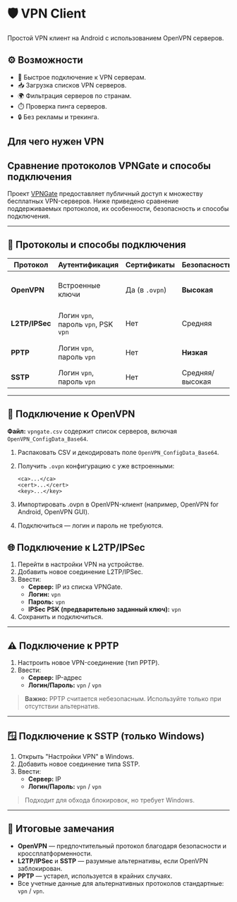 # 🛡️ VPN Client

Простой VPN клиент на Android с использованием OpenVPN серверов.

## ⚙️ Возможности

- 🔄 Быстрое подключение к VPN серверам.
- 📥 Загрузка списков VPN серверов.
- 🌍 Фильтрация серверов по странам.
- ⏱️ Проверка пинга серверов.
- 🔒 Без рекламы и трекинга.

## Для чего нужен VPN


## Сравнение протоколов VPNGate и способы подключения

Проект [VPNGate](https://www.vpngate.net/) предоставляет публичный доступ к множеству бесплатных VPN-серверов. Ниже приведено сравнение поддерживаемых протоколов, их особенности, безопасность и способы подключения.

---

## 🧩 Протоколы и способы подключения

| Протокол       | Аутентификация        | Сертификаты | Безопасность     | Поддержка |
|----------------|------------------------|--------------|------------------|-----------|
| **OpenVPN**    | Встроенные ключи       | Да (в `.ovpn`) | **Высокая**     | Android, Windows, Linux, macOS, iOS |
| **L2TP/IPSec** | Логин `vpn`, пароль `vpn`, PSK `vpn` | Нет | Средняя         | Android, Windows, macOS, iOS |
| **PPTP**       | Логин `vpn`, пароль `vpn` | Нет       | **Низкая**       | Android, Windows (устаревший) |
| **SSTP**       | Логин `vpn`, пароль `vpn` | Нет       | Средняя/высокая  | Windows |

---

## 🔐 Подключение к OpenVPN

**Файл:** `vpngate.csv` содержит список серверов, включая `OpenVPN_ConfigData_Base64`.

1. Распаковать CSV и декодировать поле `OpenVPN_ConfigData_Base64`.
2. Получить `.ovpn` конфигурацию с уже встроенными:

    ```ovpn
    <ca>...</ca>
    <cert>...</cert>
    <key>...</key>
    ```

3. Импортировать .ovpn в OpenVPN-клиент (например, OpenVPN for Android, OpenVPN GUI).

4. Подключиться — логин и пароль не требуются.

## 🌐 Подключение к L2TP/IPSec

1. Перейти в настройки VPN на устройстве.
2. Добавить новое соединение L2TP/IPSec.
3. Ввести:
    - **Сервер:** IP из списка VPNGate.
    - **Логин:** `vpn`
    - **Пароль:** `vpn`
    - **IPSec PSK (предварительно заданный ключ):** `vpn`
4. Сохранить и подключиться.

---

## ⚠️ Подключение к PPTP

1. Настроить новое VPN-соединение (тип PPTP).
2. Ввести:
    - **Сервер:** IP-адрес
    - **Логин/Пароль:** `vpn` / `vpn`

> **Важно:** PPTP считается небезопасным. Используйте только при отсутствии альтернатив.

---

## 🪟 Подключение к SSTP (только Windows)

1. Открыть "Настройки VPN" в Windows.
2. Добавить новое соединение типа SSTP.
3. Ввести:
    - **Сервер:** IP
    - **Логин/Пароль:** `vpn` / `vpn`

> Подходит для обхода блокировок, но требует Windows.

---

## 📌 Итоговые замечания

- **OpenVPN** — предпочтительный протокол благодаря безопасности и кроссплатформенности.
- **L2TP/IPSec** и **SSTP** — разумные альтернативы, если OpenVPN заблокирован.
- **PPTP** — устарел, используется в крайних случаях.
- Все учетные данные для альтернативных протоколов стандартные: `vpn` / `vpn`.